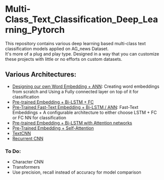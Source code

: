 # Multi-Class_Text_Classification_Deep_Learning_Pytorch
This repository contains various deep learning based multi-class text classification models applied on AG_news Dataset.<br /> It's more of a plug and play type. Designed in a way that you can customize these projects with little or no efforts on custom datasets.

## Various Architectures:
* [Designing our own Word Embedding + ANN](https://github.com/MageshDominator/Text_Classification_Deep_Learning_Pytorch/blob/master/Text%20classification%20from%20scratch%20pytorch.ipynb): Creating word embeddings from scratch and Using a Fully connected layer on top of it for classification
* [Pre-trained Embedding + Bi-LSTM + FC](https://github.com/MageshDominator/Text_Classification_Deep_Learning_Pytorch/blob/master/text%20classification%20with%20pre-trained%20embeddings%20and%20lstm.ipynb)
* [Pre-Trained Fast-Text Embedding + Bi-LSTM / ANN](https://github.com/MageshDominator/Text_Classification_Deep_Learning_Pytorch/blob/master/text%20classification%20with%20fast-text%20embeddings%20and%20lstm.ipynb): Fast-Text Embeddings + A configurable architecture to either choose LSTM + FC or FC NN for classification 
* [Pre-trained Embedding + Bi-LSTM with Attention networks](https://github.com/MageshDominator/Text_Classification_Deep_Learning_Pytorch/blob/master/text%20classification%20with%20pre-trained%20embeddings%2C%20lstm%2C%20attention.ipynb)
* [Pre-Trained Embedding + Self-Attention](https://github.com/MageshDominator/Text_Classification_Deep_Learning_Pytorch/blob/master/text%20classification%20with%20pre-trained%20embeddings%2C%20self-attention.ipynb)
* [TextCNN](https://github.com/MageshDominator/Text_Classification_Deep_Learning_Pytorch/blob/master/text%20classification%20with%20CNN.ipynb)
* [Recurrent CNN](https://github.com/MageshDominator/Text_Classification_Deep_Learning_Pytorch/blob/master/text%20classification%20with%20RCNN.ipynb)

### To Do:
* Character CNN
* Transformers
* Use precision, recall instead of accuracy for model comparison

